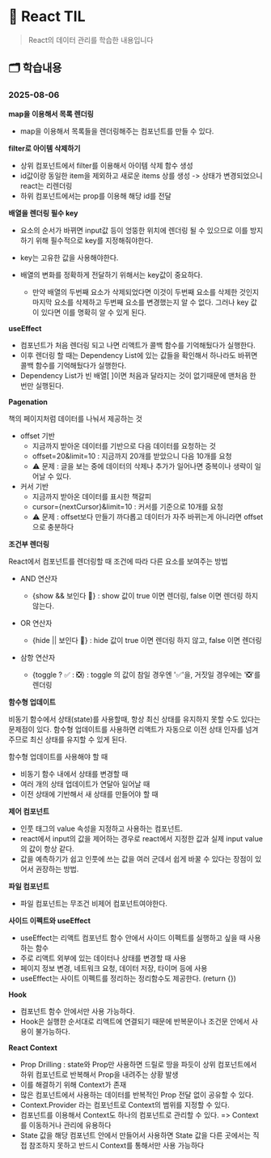 # 📂 React TIL

> React의 데이터 관리를 학습한 내용입니다

## 🗂️ 학습내용

### 2025-08-06

**map을 이용해서 목록 렌더링**

- map을 이용해서 목록들을 렌더링해주는 컴포넌트를 만들 수 있다.


**filter로 아이템 삭제하기**

- 상위 컴포넌트에서 filter를 이용해서 아이템 삭제 함수 생성
- id값이랑 동일한 item을 제외하고 새로운 items 상를 생성 -> 상태가 변경되었으니 react는 리렌더링
- 하위 컴포넌트에서는 prop를 이용해 해당 id를 전달


**배열을 렌더링 필수 key**

- 요소의 순서가 바뀌면 input값 등이 엉뚱한 위치에 렌더링 될 수 있으므로 이를 방지하기 위해 필수적으로 key를 지정해줘야한다.
- key는 고유한 값을 사용해야한다.
- 배열의 변화를 정확하게 전달하기 위해서는 key값이 중요하다.

  - 만약 배열의 두번째 요소가 삭제되었다면 이것이 두번째 요소를 삭제한 것인지 마지막 요소를 삭제하고 두번째 요소를 변경했는지 알 수 없다. 그러나 key 값이 있다면 이를 명확히 알 수 있게 된다.

**useEffect**

- 컴포넌트가 처음 렌더링 되고 나면 리액트가 콜백 함수를 기억해뒀다가 실행한다.
- 이후 렌더링 할 때는 Dependency List에 있는 값들을 확인해서 하나라도 바뀌면 콜백 함수를 기억해뒀다가 실행한다.
- Dependency List가 빈 배열[ ]이면 처음과 달라지는 것이 없기때문에 맨처음 한 번만 실행된다. 


**Pagenation**

책의 페이지처럼 데이터를 나눠서 제공하는 것

- offset 기반
  - 지금까지 받아온 데이터를 기반으로 다음 데이터를 요청하는 것 
  - offset=20&limit=10 : 지금까지 20개를 받았으니 다음 10개를 요청
  - ⚠️ 문제 : 글을 보는 중에 데이터의 삭제나 추가가 일어나면 중복이나 생략이 일어날 수 있다.
- 커서 기반
  - 지금까지 받아온 데이터를 표시한 책갈피
  - cursor={nextCursor}&limit=10 : 커서를 기준으로 10개를 요청
  - ⚠️ 문제 : offset보다 만들기 까다롭고 데이터가 자주 바뀌는게 아니라면 offset으로 충분하다


**조건부 렌더링**

React에서 컴포넌트를 렌더링할 때 조건에 따라 다른 요소를 보여주는 방법

- AND 연산자
  - {show && 보인다 👀} : show 값이 true 이면 렌더링, false 이면 렌더링 하지 않는다.

- OR 연산자
  - {hide || 보인다 👀} : hide 값이 true 이면 렌더링 하지 않고, false 이면 렌더링

- 삼항 연산자 
  - {toggle ? ✅ : ❎} : toggle 의 값이 참일 경우엔 '✅'을, 거짓일 경우에는 '❎'를 렌더링


**함수형 업데이트**

비동기 함수에서 상태(state)를 사용할때, 항상 최신 상태를 유지하지 못할 수도 있다는 문제점이 있다. 
함수형 업데이트를 사용하면 리액트가 자동으로 이전 상태 인자를 넘겨주므로 최신 상태를 유지할 수 있게 된다.

함수형 업데이트를 사용해야 할 때

- 비동기 함수 내에서 상태를 변경할 때
- 여러 개의 상태 업데이트가 연달아 일어날 때
- 이전 상태에 기반해서 새 상태를 만들어야 할 때


**제어 컴포넌트**

- 인풋 태그의 value 속성을 지정하고 사용하는 컴포넌트.
- react에서 input의 값을 제어하는 경우로 react에서 지정한 값과 실제 input value 의 값이 항상 같다.
- 값을 예측하기가 쉽고 인풋에 쓰는 값을 여러 군데서 쉽게 바꿀 수 있다는 장점이 있어서 권장하는 방법.

**파일 컴포넌트**

- 파일 컴포넌트는 무조건 비제어 컴포넌트여야한다. 


**사이드 이펙트와 useEffect**

- useEffect는 리액트 컴포넌트 함수 안에서 사이드 이펙트를 실행하고 싶을 때 사용하는 함수
- 주로 리액트 외부에 있는 데이터나 상태를 변경할 때 사용
- 페이지 정보 변경, 네트워크 요청, 데이터 저장, 타이머 등에 사용
- useEffect는 사이트 이펙트를 정리하는 정리함수도 제공한다. (return {})


**Hook**

- 컴포넌트 함수 안에서만 사용 가능하다. 
- Hook은 실행한 순서대로 리액트에 연결되기 때문에 반복문이나 조건문 안에서 사용이 불가능하다.


**React Context**

- Prop Drilling : state와 Prop만 사용하면 드릴로 땅을 파듯이 상위 컴포넌트에서 하위 컴포넌트로 반복해서 Prop을 내려주는 상황 발생
- 이를 해결하기 위해 Context가 존재
- 많은 컴포넌트에서 사용하는 데이터를 반복적인 Prop 전달 없이 공유할 수 있다.
- Context.Provider 라는 컴포넌트로 Context의 범위를 지정할 수 있다. 
- 컴포넌트를 이용해서 Context도 하나의 컴포넌트로 관리할 수 있다. => Context를 이동하거나 관리에 유용하다 
- State 값을 해당 컴포넌트 안에서 만들어서 사용하면 State 값을 다른 곳에서는 직접 참조하지 못하고 반드시 Context를 통해서만 사용 가능하다